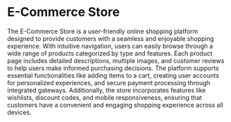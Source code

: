 # E-Commerce Store
The E-Commerce Store is a user-friendly online shopping platform designed to provide customers with a seamless and enjoyable shopping experience. With intuitive navigation, users can easily browse through a wide range of products categorized by type and features. Each product page includes detailed descriptions, multiple images, and customer reviews to help users make informed purchasing decisions. The platform supports essential functionalities like adding items to a cart, creating user accounts for personalized experiences, and secure payment processing through integrated gateways. Additionally, the store incorporates features like wishlists, discount codes, and mobile responsiveness, ensuring that customers have a convenient and engaging shopping experience across all devices.